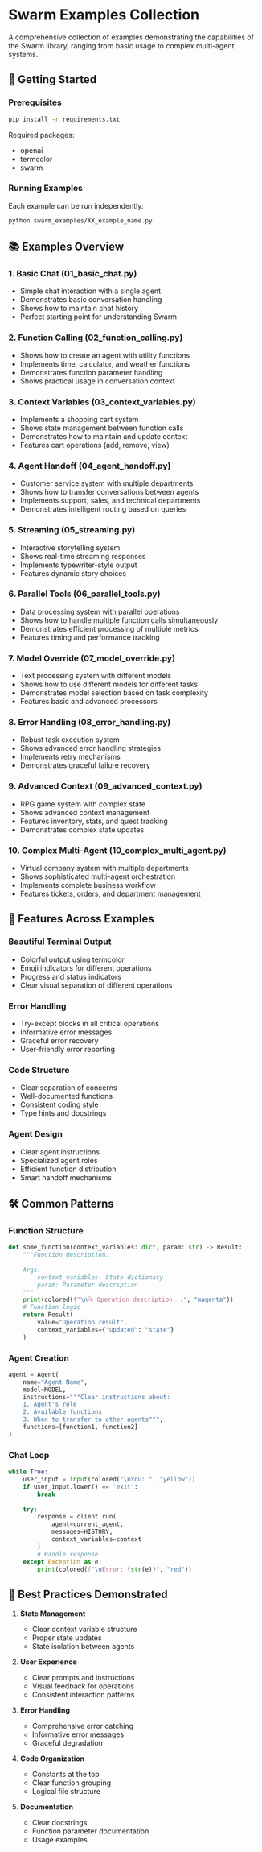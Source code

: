 # Swarm Examples Collection

A comprehensive collection of examples demonstrating the capabilities of the Swarm library, ranging from basic usage to complex multi-agent systems.

## 🚀 Getting Started

### Prerequisites

```bash
pip install -r requirements.txt
```

Required packages:

- openai
- termcolor
- swarm

### Running Examples

Each example can be run independently:

```bash
python swarm_examples/XX_example_name.py
```

## 📚 Examples Overview

### 1. Basic Chat (01_basic_chat.py)

- Simple chat interaction with a single agent
- Demonstrates basic conversation handling
- Shows how to maintain chat history
- Perfect starting point for understanding Swarm

### 2. Function Calling (02_function_calling.py)

- Shows how to create an agent with utility functions
- Implements time, calculator, and weather functions
- Demonstrates function parameter handling
- Shows practical usage in conversation context

### 3. Context Variables (03_context_variables.py)

- Implements a shopping cart system
- Shows state management between function calls
- Demonstrates how to maintain and update context
- Features cart operations (add, remove, view)

### 4. Agent Handoff (04_agent_handoff.py)

- Customer service system with multiple departments
- Shows how to transfer conversations between agents
- Implements support, sales, and technical departments
- Demonstrates intelligent routing based on queries

### 5. Streaming (05_streaming.py)

- Interactive storytelling system
- Shows real-time streaming responses
- Implements typewriter-style output
- Features dynamic story choices

### 6. Parallel Tools (06_parallel_tools.py)

- Data processing system with parallel operations
- Shows how to handle multiple function calls simultaneously
- Demonstrates efficient processing of multiple metrics
- Features timing and performance tracking

### 7. Model Override (07_model_override.py)

- Text processing system with different models
- Shows how to use different models for different tasks
- Demonstrates model selection based on task complexity
- Features basic and advanced processors

### 8. Error Handling (08_error_handling.py)

- Robust task execution system
- Shows advanced error handling strategies
- Implements retry mechanisms
- Demonstrates graceful failure recovery

### 9. Advanced Context (09_advanced_context.py)

- RPG game system with complex state
- Shows advanced context management
- Features inventory, stats, and quest tracking
- Demonstrates complex state updates

### 10. Complex Multi-Agent (10_complex_multi_agent.py)

- Virtual company system with multiple departments
- Shows sophisticated multi-agent orchestration
- Implements complete business workflow
- Features tickets, orders, and department management

## 🎨 Features Across Examples

### Beautiful Terminal Output

- Colorful output using termcolor
- Emoji indicators for different operations
- Progress and status indicators
- Clear visual separation of different operations

### Error Handling

- Try-except blocks in all critical operations
- Informative error messages
- Graceful error recovery
- User-friendly error reporting

### Code Structure

- Clear separation of concerns
- Well-documented functions
- Consistent coding style
- Type hints and docstrings

### Agent Design

- Clear agent instructions
- Specialized agent roles
- Efficient function distribution
- Smart handoff mechanisms

## 🛠️ Common Patterns

### Function Structure

```python
def some_function(context_variables: dict, param: str) -> Result:
    """Function description.
  
    Args:
        context_variables: State dictionary
        param: Parameter description
    """
    print(colored(f"\n🔍 Operation description...", "magenta"))
    # Function logic
    return Result(
        value="Operation result",
        context_variables={"updated": "state"}
    )
```

### Agent Creation

```python
agent = Agent(
    name="Agent Name",
    model=MODEL,
    instructions="""Clear instructions about:
    1. Agent's role
    2. Available functions
    3. When to transfer to other agents""",
    functions=[function1, function2]
)
```

### Chat Loop

```python
while True:
    user_input = input(colored("\nYou: ", "yellow"))
    if user_input.lower() == 'exit':
        break
  
    try:
        response = client.run(
            agent=current_agent,
            messages=HISTORY,
            context_variables=context
        )
        # Handle response
    except Exception as e:
        print(colored(f"\nError: {str(e)}", "red"))
```

## 🎯 Best Practices Demonstrated

1. **State Management**

   - Clear context variable structure
   - Proper state updates
   - State isolation between agents
2. **User Experience**

   - Clear prompts and instructions
   - Visual feedback for operations
   - Consistent interaction patterns
3. **Error Handling**

   - Comprehensive error catching
   - Informative error messages
   - Graceful degradation
4. **Code Organization**

   - Constants at the top
   - Clear function grouping
   - Logical file structure
5. **Documentation**

   - Clear docstrings
   - Function parameter documentation
   - Usage examples
